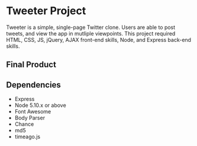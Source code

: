 # Tweeter Project

Tweeter is a simple, single-page Twitter clone. Users are able to post tweets, and view the app in mutliple viewpoints. This project required HTML, CSS, JS, jQuery, AJAX front-end skills, Node, and Express back-end skills.

## Final Product


## Dependencies

- Express
- Node 5.10.x or above
- Font Awesome
- Body Parser
- Chance
- md5
- timeago.js
